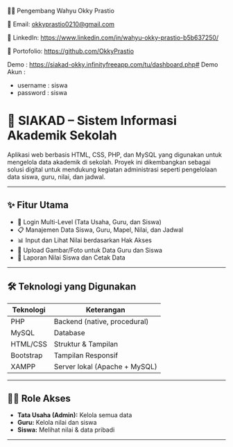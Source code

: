 👨‍💻 Pengembang
Wahyu Okky Prastio

📧 Email: okkyprastio0210@gmail.com

💼 LinkedIn: https://www.linkedin.com/in/wahyu-okky-prastio-b5b637250/

📁 Portofolio: https://github.com/OkkyPrastio


Demo : https://siakad-okky.infinityfreeapp.com/tu/dashboard.php#
Demo Akun :
  - username : siswa
  - password : siswa


# 📘 SIAKAD – Sistem Informasi Akademik Sekolah

Aplikasi web berbasis HTML, CSS, PHP, dan MySQL yang digunakan untuk mengelola data akademik di sekolah. Proyek ini dikembangkan sebagai solusi digital untuk mendukung kegiatan administrasi seperti pengelolaan data siswa, guru, nilai, dan jadwal.

---

## ✨ Fitur Utama

- 🔐 Login Multi-Level (Tata Usaha, Guru, dan Siswa)
- 📋 Manajemen Data Siswa, Guru, Mapel, Nilai, dan Jadwal
- 📊 Input dan Lihat Nilai berdasarkan Hak Akses
- 📁 Upload Gambar/Foto untuk Data Guru dan Siswa
- 🧾 Laporan Nilai Siswa dan Cetak Data

---

## 🛠️ Teknologi yang Digunakan

| Teknologi | Keterangan |
|-----------|------------|
| PHP       | Backend (native, procedural) |
| MySQL     | Database |
| HTML/CSS  | Struktur & Tampilan |
| Bootstrap | Tampilan Responsif |
| XAMPP     | Server lokal (Apache + MySQL) |

---

## 🧑‍💻 Role Akses

- **Tata Usaha (Admin):** Kelola semua data
- **Guru:** Kelola nilai dan siswa
- **Siswa:** Melihat nilai & data pribadi

---
